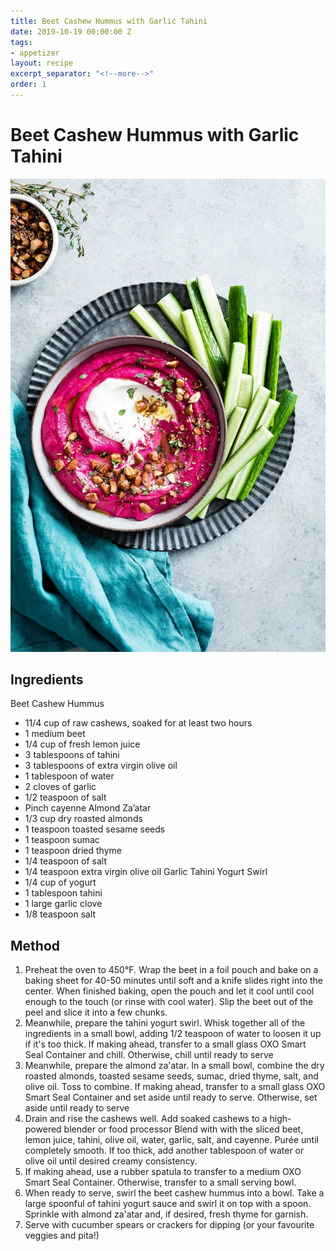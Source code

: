 ```yaml
---
title: Beet Cashew Hummus with Garlic Tahini
date: 2019-10-19 00:00:00 Z
tags:
- appetizer
layout: recipe
excerpt_separator: "<!--more-->"
order: 1
---
```


# Beet Cashew Hummus with Garlic Tahini

<!--more-->

[![Beet Cashew Hummus with Garlic Tahini](/_uploads/cashew.jpg)](/_uploads/cashew.jpg)

## Ingredients

Beet Cashew Hummus
- 11/4 cup of raw cashews, soaked for at least two hours
- 1 medium beet
- 1/4 cup of fresh lemon juice
- 3 tablespoons of tahini
- 3 tablespoons of extra virgin olive oil
- 1 tablespoon of water
- 2 cloves of garlic
- 1/2 teaspoon of salt
- Pinch cayenne
Almond Za’atar
- 1/3 cup dry roasted almonds
- 1 teaspoon toasted sesame seeds
- 1 teaspoon sumac
- 1 teaspoon dried thyme
- 1/4 teaspoon of salt
- 1/4 teaspoon extra virgin olive oil
Garlic Tahini Yogurt Swirl
- 1/4 cup of yogurt
- 1 tablespoon tahini
- 1 large garlic clove
- 1/8 teaspoon salt


## Method

1. Preheat the oven to 450°F. Wrap the beet in a foil pouch and bake on a baking sheet for 40-50 minutes until soft and a knife slides right into the center. When finished baking, open the pouch and let it cool until cool enough to the touch (or rinse with cool water). Slip the beet out of the peel and slice it into a few chunks.
2. Meanwhile, prepare the tahini yogurt swirl. Whisk together all of the ingredients in a small bowl, adding 1/2 teaspoon of water to loosen it up if it's too thick. If making ahead, transfer to a small glass OXO Smart Seal Container and chill. Otherwise, chill until ready to serve
3. Meanwhile, prepare the almond za'atar. In a small bowl, combine the dry roasted almonds, toasted sesame seeds, sumac, dried thyme, salt, and olive oil. Toss to combine. If making ahead, transfer to a small glass OXO Smart Seal Container and set aside until ready to serve. Otherwise, set aside until ready to serve
4. Drain and rise the cashews well. Add soaked cashews to a high-powered blender or food processor Blend with with the sliced beet, lemon juice, tahini, olive oil, water, garlic, salt, and cayenne. Purée until completely smooth. If too thick, add another tablespoon of water or olive oil until desired creamy consistency.
5. If making ahead, use a rubber spatula to transfer to a medium OXO Smart Seal Container. Otherwise, transfer to a small serving bowl.
6. When ready to serve, swirl the beet cashew hummus into a bowl. Take a large spoonful of tahini yogurt sauce and swirl it on top with a spoon. Sprinkle with almond za'atar and, if desired, fresh thyme for garnish.
7. Serve with cucumber spears or crackers for dipping (or your favourite veggies and pita!)
